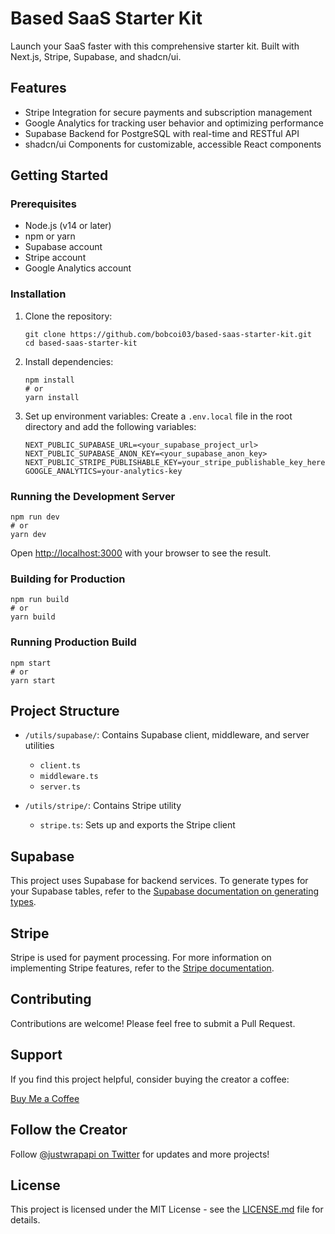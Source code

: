# Based SaaS Starter Kit

Launch your SaaS faster with this comprehensive starter kit. Built with Next.js, Stripe, Supabase, and shadcn/ui.

## Features

- Stripe Integration for secure payments and subscription management
- Google Analytics for tracking user behavior and optimizing performance
- Supabase Backend for PostgreSQL with real-time and RESTful API
- shadcn/ui Components for customizable, accessible React components

## Getting Started

### Prerequisites

- Node.js (v14 or later)
- npm or yarn
- Supabase account
- Stripe account
- Google Analytics account

### Installation

1. Clone the repository:
   ```
   git clone https://github.com/bobcoi03/based-saas-starter-kit.git
   cd based-saas-starter-kit
   ```

2. Install dependencies:
   ```
   npm install
   # or
   yarn install
   ```

3. Set up environment variables:
   Create a `.env.local` file in the root directory and add the following variables:

   ```
   NEXT_PUBLIC_SUPABASE_URL=<your_supabase_project_url>
   NEXT_PUBLIC_SUPABASE_ANON_KEY=<your_supabase_anon_key>
   NEXT_PUBLIC_STRIPE_PUBLISHABLE_KEY=your_stripe_publishable_key_here
   GOOGLE_ANALYTICS=your-analytics-key
   ```

### Running the Development Server

```
npm run dev
# or
yarn dev
```

Open [http://localhost:3000](http://localhost:3000) with your browser to see the result.

### Building for Production

```
npm run build
# or
yarn build
```

### Running Production Build

```
npm start
# or
yarn start
```

## Project Structure

- `/utils/supabase/`: Contains Supabase client, middleware, and server utilities
  - `client.ts`
  - `middleware.ts`
  - `server.ts`

- `/utils/stripe/`: Contains Stripe utility
  - `stripe.ts`: Sets up and exports the Stripe client

## Supabase

This project uses Supabase for backend services. To generate types for your Supabase tables, refer to the [Supabase documentation on generating types](https://supabase.com/docs/guides/api/rest/generating-types).

## Stripe

Stripe is used for payment processing. For more information on implementing Stripe features, refer to the [Stripe documentation](https://docs.stripe.com/?locale=en-GB).

## Contributing

Contributions are welcome! Please feel free to submit a Pull Request.

## Support

If you find this project helpful, consider buying the creator a coffee:

[Buy Me a Coffee](https://buymeacoffee.com/luongquangn)

## Follow the Creator

Follow [@justwrapapi on Twitter](https://twitter.com/justwrapapi) for updates and more projects!

## License

This project is licensed under the MIT License - see the [LICENSE.md](LICENSE.md) file for details.